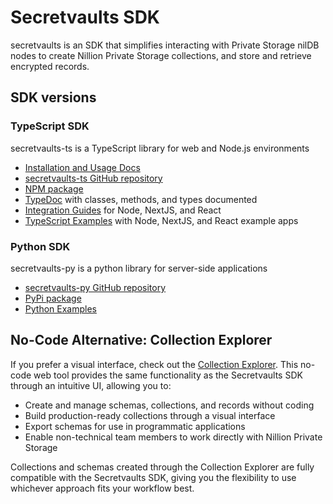 # Secretvaults SDK

secretvaults is an SDK that simplifies interacting with Private Storage nilDB nodes to create Nillion Private Storage collections, and store and retrieve encrypted records.

## SDK versions

### TypeScript SDK

secretvaults-ts is a TypeScript library for web and Node.js environments

- [Installation and Usage Docs](/build/private-storage/ts-docs)
- [secretvaults-ts GitHub repository](https://github.com/NillionNetwork/secretvaults-ts)
- [NPM package](https://www.npmjs.com/package/@nillion/secretvaults)
- [TypeDoc](https://nillion.pub/secretvaults-ts/) with classes, methods, and types documented
- [Integration Guides](/build/private-storage/platform) for Node, NextJS, and React
- [TypeScript Examples](https://github.com/NillionNetwork/blind-module-examples/tree/main/nildb/secretvaults-ts/standard-collection) with Node, NextJS, and React example apps

### Python SDK

secretvaults-py is a python library for server-side applications

- [secretvaults-py GitHub repository](https://github.com/NillionNetwork/secretvaults-py)
- [PyPi package](https://pypi.org/project/secretvaults)
- [Python Examples](https://github.com/NillionNetwork/secretvaults-py/tree/main/examples)

## No-Code Alternative: Collection Explorer

If you prefer a visual interface, check out the [Collection Explorer](/build/private-storage/collection-explorer). This no-code web tool provides the same functionality as the Secretvaults SDK through an intuitive UI, allowing you to:

- Create and manage schemas, collections, and records without coding
- Build production-ready collections through a visual interface
- Export schemas for use in programmatic applications
- Enable non-technical team members to work directly with Nillion Private Storage

Collections and schemas created through the Collection Explorer are fully compatible with the Secretvaults SDK, giving you the flexibility to use whichever approach fits your workflow best.
